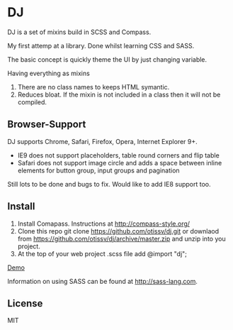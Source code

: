 DJ
==

DJ is a set of mixins build in SCSS and Compass.

My first attemp at a library.  Done whilst learning  CSS and SASS.

The basic concept is quickly theme the UI by just changing variable.

Having everything as mixins
1. There are no class names to keeps HTML symantic.
2. Reduces bloat. If the mixin is not included in a class then it will not be compiled.


Browser-Support
---------------

DJ supports Chrome, Safari, Firefox, Opera, Internet Explorer 9+.

* IE9 does not support placeholders, table round corners and flip table
* Safari does not support image circle and adds a space between inline elements for button group, input groups and pagination

Still lots to be done and bugs to fix. Would like to add IE8 support too.

Install
-------

1. Install Comapass. Instructions at http://compass-style.org/
2. Clone this repo git clone https://github.com/otissv/dj.git or
   downlaod from https://github.com/otissv/dj/archive/master.zip and unzip into you project.
3. At the top of your web project .scss file add  @import "dj";

[Demo]

Information on using SASS can be found at http://sass-lang.com.

License
----

MIT

[Demo]:http://otissv.github.io/dj
